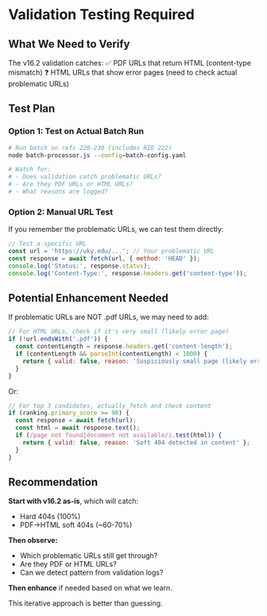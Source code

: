 # Validation Testing Required

## What We Need to Verify

The v16.2 validation catches:
✅ PDF URLs that return HTML (content-type mismatch)
❓ HTML URLs that show error pages (need to check actual problematic URLs)

## Test Plan

### Option 1: Test on Actual Batch Run
```bash
# Run batch on refs 220-230 (includes RID 222)
node batch-processor.js --config=batch-config.yaml

# Watch for:
# - Does validation catch problematic URLs?
# - Are they PDF URLs or HTML URLs?
# - What reasons are logged?
```

### Option 2: Manual URL Test
If you remember the problematic URLs, we can test them directly:

```javascript
// Test a specific URL
const url = 'https://uky.edu/...'; // Your problematic URL
const response = await fetch(url, { method: 'HEAD' });
console.log('Status:', response.status);
console.log('Content-Type:', response.headers.get('content-type'));
```

## Potential Enhancement Needed

If problematic URLs are NOT .pdf URLs, we may need to add:

```javascript
// For HTML URLs, check if it's very small (likely error page)
if (!url.endsWith('.pdf')) {
  const contentLength = response.headers.get('content-length');
  if (contentLength && parseInt(contentLength) < 1000) {
    return { valid: false, reason: 'Suspiciously small page (likely error)' };
  }
}
```

Or:

```javascript
// For top 3 candidates, actually fetch and check content
if (ranking.primary_score >= 90) {
  const response = await fetch(url);
  const html = await response.text();
  if (/page not found|document not available/i.test(html)) {
    return { valid: false, reason: 'Soft 404 detected in content' };
  }
}
```

## Recommendation

**Start with v16.2 as-is**, which will catch:
- Hard 404s (100%)
- PDF→HTML soft 404s (~60-70%)

**Then observe:**
- Which problematic URLs still get through?
- Are they PDF or HTML URLs?
- Can we detect pattern from validation logs?

**Then enhance** if needed based on what we learn.

This iterative approach is better than guessing.

